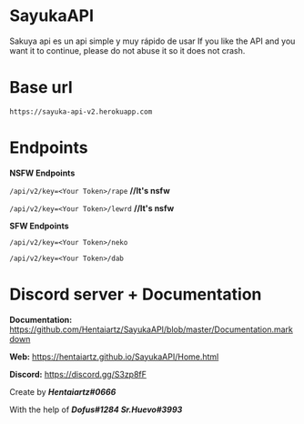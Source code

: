 # SayukaAPI

Sakuya api es un api simple y muy rápido de usar
If you like the API and you want it to continue, please do not abuse it so it does not crash.

# Base url
```https://sayuka-api-v2.herokuapp.com```
 
# Endpoints
**NSFW Endpoints**

```/api/v2/key=<Your Token>/rape``` **//It's nsfw**

```/api/v2/key=<Your Token>/lewrd``` **//It's nsfw**

**SFW Endpoints**

```/api/v2/key=<Your Token>/neko```

```/api/v2/key=<Your Token>/dab``` 

# Discord server + Documentation
**Documentation:** https://github.com/Hentaiartz/SayukaAPI/blob/master/Documentation.markdown

**Web:** https://hentaiartz.github.io/SayukaAPI/Home.html

**Discord:** https://discord.gg/S3zp8fF


Create by ***Hentaiartz#0666***

With the help of ***Dofus#1284 Sr.Huevo#3993***
